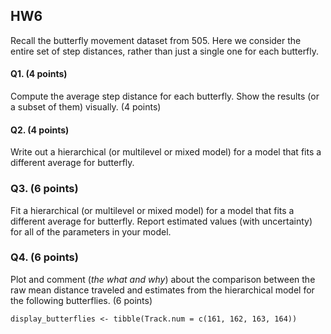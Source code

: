 ## HW6

Recall the butterfly movement dataset from 505. Here we consider the entire set of step distances, rather than just a single one for each butterfly.

#### Q1. (4 points)
Compute the average step distance for each butterfly. Show the results (or a subset of them) visually. (4 points)

#### Q2. (4 points)
Write out a hierarchical (or multilevel or mixed model) for a model that fits a different average for butterfly. 

### Q3. (6 points)
Fit a hierarchical (or multilevel or mixed model) for a model that fits a different average for butterfly. Report estimated values (with uncertainty) for all of the parameters in your model. 

### Q4. (6 points)
Plot and comment (_the what and why_) about the comparison between the raw mean distance traveled and estimates from the hierarchical model for the following butterflies. (6 points)

```
display_butterflies <- tibble(Track.num = c(161, 162, 163, 164))
```

